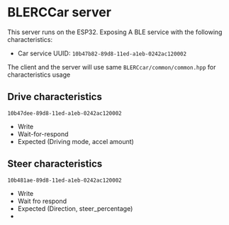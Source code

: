 # BLERCCar server

This server runs on the ESP32.
Exposing A BLE service with the following characteristics:

* Car service UUID: `10b47b82-89d8-11ed-a1eb-0242ac120002`

The client and the server will use same `BLERCcar/common/common.hpp` for characteristics usage

## Drive characteristics

`10b47dee-89d8-11ed-a1eb-0242ac120002`

* Write
* Wait-for-respond
* Expected (Driving mode, accel amount)

## Steer characteristics

`10b481ae-89d8-11ed-a1eb-0242ac120002`

* Write
* Wait fro respond
* Expected (Direction, steer_percentage)
* 